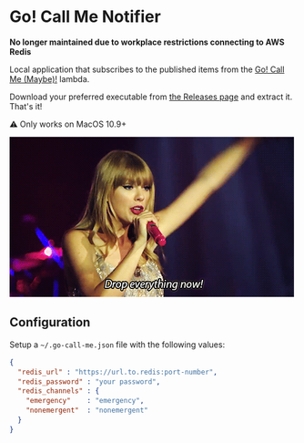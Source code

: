 # Go! Call Me Notifier

**No longer maintained due to workplace restrictions connecting to AWS Redis**

Local application that subscribes to the published items from the
[Go! Call Me (Maybe)!][go call me maybe] lambda.

Download your preferred executable from [the Releases page][releases] and extract it. That's it!

:warning: Only works on MacOS 10.9+

![taylor swift][drop everything now]

## Configuration

Setup a `~/.go-call-me.json` file with the following values:

```json
{
  "redis_url" : "https://url.to.redis:port-number",
  "redis_password" : "your password",
  "redis_channels" : {
    "emergency"    : "emergency",
    "nonemergent"  : "nonemergent"
  }
}
```

[go call me maybe]: https://github.com/trueheart78/go-call-me-maybe
[drop everything now]: assets/images/taylor-swift.gif
[releases]: https://github.com/trueheart78/go-call-me-notifier/releases
